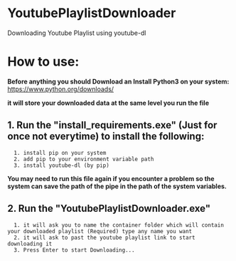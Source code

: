 # YoutubePlaylistDownloader
Downloading Youtube Playlist using youtube-dl

# **How to use**:
**Before anything you should Download an Install Python3 on your system:**
https://www.python.org/downloads/ 

**it will store your downloaded data at the same level you run the file**

## 1. Run the "install_requirements.exe" (Just for once not everytime) to install the following:
      1. install pip on your system
      2. add pip to your environment variable path
      3. install youtube-dl (by pip)
**You may need to run this file again if you encounter a problem so the system can save the path of the pipe in the path of the system variables.**

## 2. Run the "YoutubePlaylistDownloader.exe"
      1. it will ask you to name the container folder which will contain your downloaded playlist (Required) type any name you want
      2. it will ask to past the youtube playlist link to start downloading it
      3. Press Enter to start Downloading...
